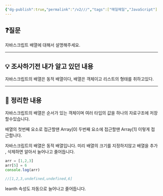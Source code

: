 ```yaml
---
{"dg-publish":true,"permalink":"/v2///","tags":["매일메일","JavaScript"],"noteIcon":""}
---
```


## ❓질문

자바스크립트 배열에 대해서 설명해주세요.

----
## 💡 조사하기전 내가 알고 있던 내용

자바스크립트의 배열은 동적 배열이다, 배열은 객체이고 리스트의 형태를 취하고있다.

---
## 🏫 정리한 내용

자바스크립트의 배열은 순서가 있는 객체이며 여러 타입의 값을 하나의 자료구조에 저장할수있습니다. 

배열의  첫번째 요소로 접근할땐 Array[0] 두번째 요소에 접근할땐 Array[1] 이렇게 접근합니다.

자바스크립트의 배열은 동적 배열입니다.  미리 배열의 크기를 지정하지않고 배열을 추가 , 삭제하면 알아서 늘어나고 줄어듭니다.

```js
arr = [1,2,3]
arr[5] = 6
console.log(arr)

//[1,2,3,undefined,undefined,6]
```

leanth 속성도 자동으로 늘어나고 줄어듭니다.